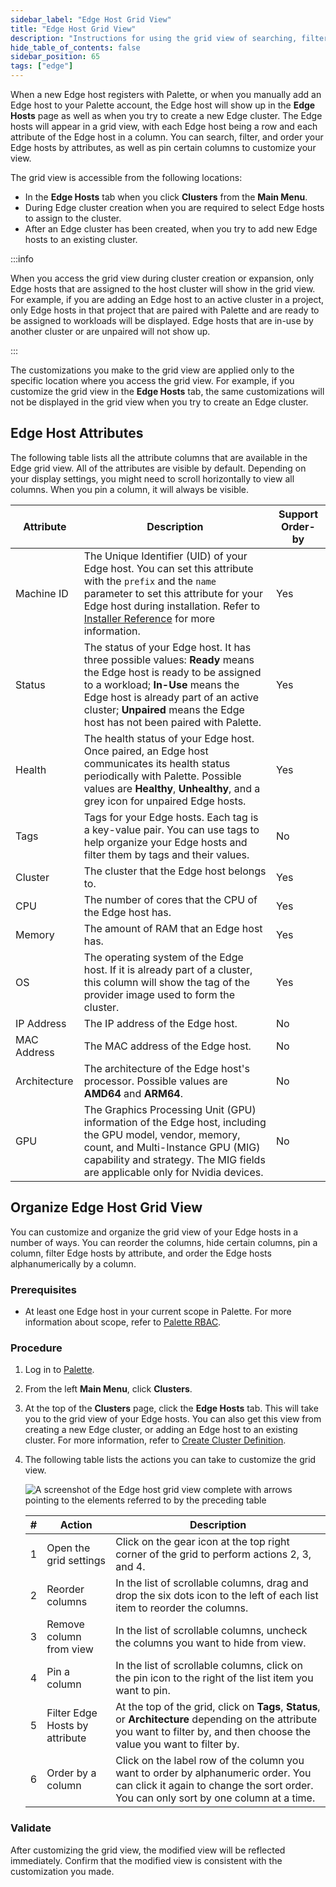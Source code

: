 ```yaml
---
sidebar_label: "Edge Host Grid View"
title: "Edge Host Grid View"
description: "Instructions for using the grid view of searching, filtering and ordering Edge hosts."
hide_table_of_contents: false
sidebar_position: 65
tags: ["edge"]
---
```


When a new Edge host registers with Palette, or when you manually add an Edge host to your Palette account, the Edge
host will show up in the **Edge Hosts** page as well as when you try to create a new Edge cluster. The Edge hosts will
appear in a grid view, with each Edge host being a row and each attribute of the Edge host in a column. You can search,
filter, and order your Edge hosts by attributes, as well as pin certain columns to customize your view.

The grid view is accessible from the following locations:

- In the **Edge Hosts** tab when you click **Clusters** from the **Main Menu**.
- During Edge cluster creation when you are required to select Edge hosts to assign to the cluster.
- After an Edge cluster has been created, when you try to add new Edge hosts to an existing cluster.

:::info

When you access the grid view during cluster creation or expansion, only Edge hosts that are assigned to the host
cluster will show in the grid view. For example, if you are adding an Edge host to an active cluster in a project, only
Edge hosts in that project that are paired with Palette and are ready to be assigned to workloads will be displayed.
Edge hosts that are in-use by another cluster or are unpaired will not show up.

:::

The customizations you make to the grid view are applied only to the specific location where you access the grid view.
For example, if you customize the grid view in the **Edge Hosts** tab, the same customizations will not be displayed in
the grid view when you try to create an Edge cluster.

## Edge Host Attributes

The following table lists all the attribute columns that are available in the Edge grid view. All of the attributes are
visible by default. Depending on your display settings, you might need to scroll horizontally to view all columns. When
you pin a column, it will always be visible.

| Attribute    | Description                                                                                                                                                                                                                                                                           | Support Order-by |
| ------------ | ------------------------------------------------------------------------------------------------------------------------------------------------------------------------------------------------------------------------------------------------------------------------------------- | ---------------- |
| Machine ID   | The Unique Identifier (UID) of your Edge host. You can set this attribute with the `prefix` and the `name` parameter to set this attribute for your Edge host during installation. Refer to [Installer Reference](../edge-configuration/installer-reference.md) for more information. | Yes              |
| Status       | The status of your Edge host. It has three possible values: **Ready** means the Edge host is ready to be assigned to a workload; **In-Use** means the Edge host is already part of an active cluster; **Unpaired** means the Edge host has not been paired with Palette.              | Yes              |
| Health       | The health status of your Edge host. Once paired, an Edge host communicates its health status periodically with Palette. Possible values are **Healthy**, **Unhealthy**, and a grey icon for unpaired Edge hosts.                                                                     | Yes              |
| Tags         | Tags for your Edge hosts. Each tag is a key-value pair. You can use tags to help organize your Edge hosts and filter them by tags and their values.                                                                                                                                   | No               |
| Cluster      | The cluster that the Edge host belongs to.                                                                                                                                                                                                                                            | Yes              |
| CPU          | The number of cores that the CPU of the Edge host has.                                                                                                                                                                                                                                | Yes              |
| Memory       | The amount of RAM that an Edge host has.                                                                                                                                                                                                                                              | Yes              |
| OS           | The operating system of the Edge host. If it is already part of a cluster, this column will show the tag of the provider image used to form the cluster.                                                                                                                              | Yes              |
| IP Address   | The IP address of the Edge host.                                                                                                                                                                                                                                                      | No               |
| MAC Address  | The MAC address of the Edge host.                                                                                                                                                                                                                                                     | No               |
| Architecture | The architecture of the Edge host's processor. Possible values are **AMD64** and **ARM64**.                                                                                                                                                                                           | No               |
| GPU          | The Graphics Processing Unit (GPU) information of the Edge host, including the GPU model, vendor, memory, count, and Multi-Instance GPU (MIG) capability and strategy. The MIG fields are applicable only for Nvidia devices.                                                         | No               |

## Organize Edge Host Grid View

You can customize and organize the grid view of your Edge hosts in a number of ways. You can reorder the columns, hide
certain columns, pin a column, filter Edge hosts by attribute, and order the Edge hosts alphanumerically by a column.

### Prerequisites

- At least one Edge host in your current scope in Palette. For more information about scope, refer to
  [Palette RBAC](../../../user-management/palette-rbac/palette-rbac.md).

### Procedure

1. Log in to [Palette](https://console.spectrocloud.com).

2. From the left **Main Menu**, click **Clusters**.

3. At the top of the **Clusters** page, click the **Edge Hosts** tab. This will take you to the grid view of your Edge
   hosts. You can also get this view from creating a new Edge cluster, or adding an Edge host to an existing cluster.
   For more information, refer to [Create Cluster Definition](./cluster-deployment.md).

4. The following table lists the actions you can take to customize the grid view.

   ![A screenshot of the Edge host grid view complete with arrows pointing to the elements referred to by the preceding table](/clusters_site-deployment_edge-host-view_grid_4-7.webp)

   | \#  | Action                         | Description                                                                                                                                                                   |
   | --- | ------------------------------ | ----------------------------------------------------------------------------------------------------------------------------------------------------------------------------- |
   | 1   | Open the grid settings         | Click on the gear icon at the top right corner of the grid to perform actions 2, 3, and 4.                                                                                    |
   | 2   | Reorder columns                | In the list of scrollable columns, drag and drop the six dots icon to the left of each list item to reorder the columns.                                                      |
   | 3   | Remove column from view        | In the list of scrollable columns, uncheck the columns you want to hide from view.                                                                                            |
   | 4   | Pin a column                   | In the list of scrollable columns, click on the pin icon to the right of the list item you want to pin.                                                                       |
   | 5   | Filter Edge Hosts by attribute | At the top of the grid, click on **Tags**, **Status**, or **Architecture** depending on the attribute you want to filter by, and then choose the value you want to filter by. |
   | 6   | Order by a column              | Click on the label row of the column you want to order by alphanumeric order. You can click it again to change the sort order. You can only sort by one column at a time.     |

### Validate

After customizing the grid view, the modified view will be reflected immediately. Confirm that the modified view is
consistent with the customization you made.
